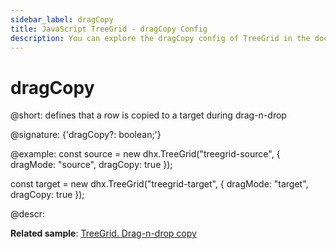 ```yaml
---
sidebar_label: dragCopy
title: JavaScript TreeGrid - dragCopy Config 
description: You can explore the dragCopy config of TreeGrid in the documentation of the DHTMLX JavaScript UI library. Browse developer guides and API reference, try out code examples and live demos, and download a free 30-day evaluation version of DHTMLX Suite 7.
---
```


# dragCopy

@short: defines that a row is copied to a target during drag-n-drop

@signature: {'dragCopy?: boolean;'}

@example:
const source = new dhx.TreeGrid("treegrid-source", {
    dragMode: "source", 
    dragCopy: true
});

const target = new dhx.TreeGrid("treegrid-target", {
    dragMode: "target", 
    dragCopy: true
});

@descr:

**Related sample**: [TreeGrid. Drag-n-drop copy](https://snippet.dhtmlx.com/a7pg38rr)

[comment]: # (@related: treegrid/initialization.md#initialize-treegrid)
